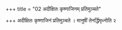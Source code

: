 +++
title = "02 अदीक्षितः कृष्णाजिनम् प्रतिमुञ्चते"

+++
अदीक्षितः कृष्णाजिनं प्रतिमुञ्चते । मानुषीं तेनर्द्धिमृध्नोति २
